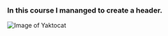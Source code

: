 ### In this course I mananged to create a header. 
![Image of Yaktocat](https://octodex.github.com/images/yaktocat.png)
